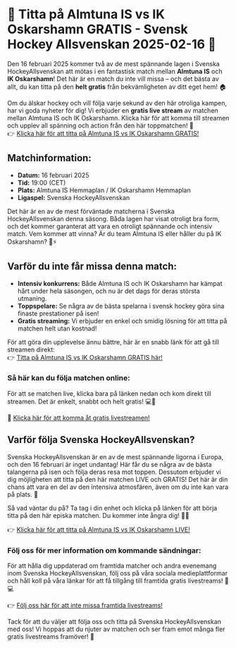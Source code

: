 # 🎉 Titta på Almtuna IS vs IK Oskarshamn GRATIS - Svensk Hockey Allsvenskan 2025-02-16 🏒

Den 16 februari 2025 kommer två av de mest spännande lagen i Svenska HockeyAllsvenskan att mötas i en fantastisk match mellan **Almtuna IS** och **IK Oskarshamn**! Det här är en match du inte vill missa – och det bästa av allt, du kan titta på den **helt gratis** från bekvämligheten av ditt eget hem! 🏠

Om du älskar hockey och vill följa varje sekund av den här otroliga kampen, har vi goda nyheter för dig! Vi erbjuder en **gratis live stream** av matchen mellan Almtuna IS och IK Oskarshamn. Klicka här för att komma till streamen och upplev all spänning och action från den här toppmatchen! 🎥  
👉 [Klicka här för att titta på Almtuna IS vs IK Oskarshamn GRATIS!](https://tinyurl.com/livestreamfreeo?st=Almtuna+IS+vs+IK+Oskarshamn&si=ghc)

## Matchinformation:

- **Datum:** 16 februari 2025
- **Tid:** 19:00 (CET)
- **Plats:** Almtuna IS Hemmaplan / IK Oskarshamn Hemmaplan
- **Ligaspel:** Svenska HockeyAllsvenskan

Det här är en av de mest förväntade matcherna i Svenska HockeyAllsvenskan denna säsong. Båda lagen har visat otroligt bra form, och det kommer garanterat att vara en otroligt spännande och intensiv match. Vem kommer att vinna? Är du team Almtuna IS eller håller du på IK Oskarshamn? 🏒⚡

## Varför du inte får missa denna match:

- **Intensiv konkurrens:** Både Almtuna IS och IK Oskarshamn har kämpat hårt under hela säsongen, och nu är det dags för deras största utmaning.
- **Toppspelare:** Se några av de bästa spelarna i svensk hockey göra sina finaste prestationer på isen!
- **Gratis streaming:** Vi erbjuder en enkel och smidig lösning för att titta på matchen helt utan kostnad!

För att göra din upplevelse ännu bättre, här är en snabb länk för att gå till streamen direkt:   
👉 [Titta på Almtuna IS vs IK Oskarshamn GRATIS här!](https://tinyurl.com/livestreamfreeo?st=Almtuna+IS+vs+IK+Oskarshamn&si=ghc)

### Så här kan du följa matchen online:

För att se matchen live, klicka bara på länken nedan och kom direkt till streamen. Det är enkelt, snabbt och helt gratis! 💻📱

🔗 [Klicka här för att komma åt gratis livestreamen!](https://tinyurl.com/livestreamfreeo?st=Almtuna+IS+vs+IK+Oskarshamn&si=ghc)

## Varför följa Svenska HockeyAllsvenskan?

Svenska HockeyAllsvenskan är en av de mest spännande ligorna i Europa, och den 16 februari är inget undantag! Här får du se några av de bästa talangerna på isen och följa deras resa mot toppen. Dessutom erbjuder vi dig möjligheten att titta på den här matchen LIVE och GRATIS! Det här är din chans att vara en del av den intensiva atmosfären, även om du inte kan vara på plats. 🎉

Så vad väntar du på? Ta tag i din enhet och klicka på länken för att börja titta på den här episka matchen. Du kommer inte ångra dig! 🏒🔥

👉 [Klicka här för att titta på Almtuna IS vs IK Oskarshamn LIVE!](https://tinyurl.com/livestreamfreeo?st=Almtuna+IS+vs+IK+Oskarshamn&si=ghc)

### Följ oss för mer information om kommande sändningar:

För att hålla dig uppdaterad om framtida matcher och andra evenemang inom Svenska HockeyAllsvenskan, följ oss på våra sociala medieplattformar och håll koll på våra länkar för att få tillgång till framtida gratis livestreams! 📱💻

👉 [Följ oss här för att inte missa framtida livestreams!](https://tinyurl.com/livestreamfreeo?st=Almtuna+IS+vs+IK+Oskarshamn&si=ghc)

Tack för att du väljer att följa oss och titta på Svenska HockeyAllsvenskan med oss! Vi hoppas att du njuter av matchen och ser fram emot många fler gratis livestreams framöver! 🙌
